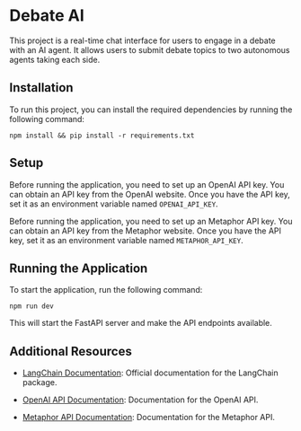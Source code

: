 # Debate AI

This project is a real-time chat interface for users to engage in a debate with an AI agent. It allows users to submit debate topics to two autonomous agents taking each side.

## Installation

To run this project, you can install the required dependencies by running the following command:

`npm install && pip install -r requirements.txt`

## Setup

Before running the application, you need to set up an OpenAI API key. You can obtain an API key from the OpenAI website. Once you have the API key, set it as an environment variable named `OPENAI_API_KEY`.

Before running the application, you need to set up an Metaphor API key. You can obtain an API key from the Metaphor website. Once you have the API key, set it as an environment variable named `METAPHOR_API_KEY`.

## Running the Application

To start the application, run the following command:

`npm run dev`

This will start the FastAPI server and make the API endpoints available.

## Additional Resources

- [LangChain Documentation](https://python.langchain.com/docs/get_started/introduction): Official documentation for the LangChain package.

- [OpenAI API Documentation](https://openai.com/docs/): Documentation for the OpenAI API.

- [Metaphor API Documentation](https://docs.metaphor.systems/reference): Documentation for the Metaphor API.
